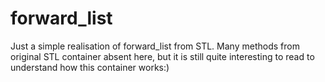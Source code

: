 # forward_list
Just a simple realisation of forward_list from STL. Many methods from original STL container absent here, but it is still quite interesting to read to understand how this container works:) 
